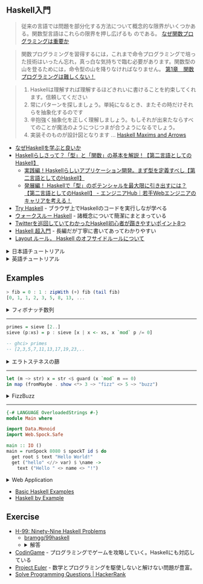 ## Haskell入門

> 従来の言語では問題を部分化する方法について概念的な限界がいくつかある。関数型言語はこれらの限界を押し広げるも のである。
> [なぜ関数プログラミングは重要か](http://www.sampou.org/haskell/article/whyfp.html)

> 関数プログラミングを習得するには，これまで命令プログラミングで培った技術はいったん忘れ，真っ白な気持ちで臨む必要があります。関数型の山を登るためには，命令型の山を降りなければなりません。
> [第1章　関数プログラミングは難しくない！](http://gihyo.jp/dev/feature/01/functional-prog/0001)

> 1. Haskellは理解すれば理解するほどきれいに書けることを約束してくれます。信頼してください
> 2. 常にパターンを探しましょう。単純になるとき、またその時だけそれらを抽象化するのです
> 3. 辛抱強く抽象化を正しく理解しましょう。もしそれが出来たならすべてのことが魔法のようにつじつまが合うようになるでしょう。
> 4. 実装そのものが設計図となります
> ...
> [Haskell Maxims and Arrows](https://gist.github.com/lotz84/b94f03c4a83cb54dfefb26d2256cae0f)

* [なぜHaskellを学ぶと良いか](http://qiita.com/arowM/items/0305d4f439752f285438)
* [Haskellらしさって？「型」と「関数」の基本を解説！【第二言語としてのHaskell】](https://employment.en-japan.com/engineerhub/entry/2017/08/25/110000)
  * [実践編！Haskellらしいアプリケーション開発。まず型を定義すべし【第二言語としてのHaskell】](https://employment.en-japan.com/engineerhub/entry/2017/09/11/110000)
  * [発展編！ Haskellで「型」のポテンシャルを最大限に引き出すには？【第二言語としてのHaskell】 - エンジニアHub｜若手Webエンジニアのキャリアを考える！](https://employment.en-japan.com/engineerhub/entry/2017/10/03/110000)
* [Try Haskell](https://tryhaskell.org/) - ブラウザ上でHaskellのコードを実行しなが学べる
* [ウォークスルー Haskell](http://walk.wgag.net/haskell/) - 諸概念について簡潔にまとまっている
* [Twitterを巡回していてわかったHaskell初心者が躓きやすいポイント8つ](http://qiita.com/lotz/items/5cbaca19d90cd168ab43)
* [Haskell 超入門](http://qiita.com/7shi/items/145f1234f8ec2af923ef) - 長編だが丁寧に書いてあってわかりやすい
* [Layout ルール， Haskell のオフサイドルールについて](https://bydriv.github.io/blog/layout.html)

<details>
<summary>日本語チュートリアル</summary>

* [こわくないHaskell入門 初級](http://qiita.com/arowM/items/9ebfb7cafecd99290663)
  * [初級その2](http://qiita.com/arowM/items/33245802f9305a73082e)
* Haskell個人メモ
  * [1.基本](http://qiita.com/YusukeHosonuma/items/41ad9346b6e3a4d3789c)
  * [2.型](http://qiita.com/YusukeHosonuma/items/b115de430aa0d3fc9205)
  * [3.関数の構文](http://qiita.com/YusukeHosonuma/items/5da9847db16d33f27a06)
  * [4.再帰](http://qiita.com/YusukeHosonuma/items/c22171dae82430aa9504)
* [参照透過性とは何だったのか](http://www.slideshare.net/RuiccRail/haskell-day2012)
* [Rubyistに贈るHaskell入門](http://qiita.com/techno-tanoC/items/1549d0efc044faf16c36)
  * ["Rubyistに贈るHaskell入門"がちょっと微妙だったので補足記事その1](http://qiita.com/nobkz/items/1ed1600bb2f0268070b3)
  * [「Rubyistに贈るHaskell入門」 again](http://qiita.com/geshi/items/5450343f93c9dbaec2b8)
* [Haskell チュートリアル (Haskell Day 2016)](http://qiita.com/hiratara/items/169b5cb83b0adbfda764)
  * [準備](http://qiita.com/hiratara/items/7d5456eb5ae239de34a8)
* [Haskell講習会スライド](https://github.com/mt-caret/intro-to-haskell/blob/master/slides.pdf)
* [安定結婚問題を解きながらHaskellプログラミングを紹介しつつ恋愛について学ぶ](http://qiita.com/cutsea110/items/27d9f6db834b70e52dd9)
* [Haskellでポーカーを作ろう〜第一回 リストのシャッフルとカードの定義〜](http://tune.hateblo.jp/entry/2015/05/12/023112)
* [Haskellプログラミングのコツのようなもの](http://qiita.com/nobsun/items/ed33c22203734e706e9b)
* [【関数型言語Haskellの基本】高階関数map,reduceを使って遊んでみた](https://codeiq.jp/magazine/2016/02/31747/)
* [Haskell の難しさを分割し、理解していく](http://qiita.com/t9md/items/529a4297e841f330ee98)
* [Haskell入門](http://qiita.com/airtoxin/items/e231ad70d5be3650e424)
* [Haskellの世界](http://skami.iocikun.jp/computer/haskell)
* [すごいHaskell つくばで学ぼう！](https://github.com/nushio3/learn-haskell/blob/master/Tsukuba-2016.pdf)
* [What I Wish I Knew When Learning Haskell](https://github.com/Kinokkory/wiwinwlh-jp/wiki)
* [Haskellチートシート(翻訳)](http://qiita.com/techno-tanoC/items/1fa1c65db08da2440fc4)
* [注目ワード“高階プログラミング”って何だ？](http://ascii.jp/elem/000/000/157/157495/)
* [プログラム・プロムナード／Haskellプログラミング](https://www.ipsj.or.jp/magazine/promenade.html)
* [Haskell 初心者が ライフゲーム 書いた](http://qiita.com/DUxCA/items/9facbd4fe4937650e1f4)
* [Haskell Note](http://qiita.com/0918nobita/items/f1756ab0e804efc863b5)
* [Haskell入門（雑）その1](http://qiita.com/Lischero/items/5a067a168c66e1e08207)
* [お気楽 Haskell プログラミング入門](http://www.geocities.jp/m_hiroi/func/haskell.html)
* [やさしい Haskell 入門 (バージョン98)](http://www.sampou.org/haskell/tutorial-j/index.html)
* [All about Prelude #Haskell - Qiita](http://qiita.com/Tatsuki-I/items/210ca6ce3337105fed98#%E5%9F%BA%E6%9C%AC%E5%85%A5%E5%87%BA%E5%8A%9B)
* [「Haskell入門ハンズオン!」事前資料 - 1/3 - Qiita](http://qiita.com/YoshikuniJujo/items/11d532719bc64f883386)
  * [2/3](http://qiita.com/YoshikuniJujo/items/088a7caea9bd3fe59e3a)
  * [3/3](http://qiita.com/YoshikuniJujo/items/12555f599b5aceac7940)
* [「Haskell入門ハンズオン #2」の当日用の資料(1) - Qiita](https://qiita.com/YoshikuniJujo/items/55f6163ff1897d791ed6)
  * [「Haskell入門ハンズオン #2」の当日用の資料(2) - Qiita](https://qiita.com/YoshikuniJujo/items/6575706cf79f7260539c)
  * [「Haskell入門ハンズオン #2」の当日用資料(3) - Qiita](https://qiita.com/YoshikuniJujo/items/9b4aeab57e8f0175f7b8)
* [Haskellの入門から中級者になるまでの指針 - Qiita](https://qiita.com/Lugendre/items/70e517e59698e0e435f5)
* [これから Haskell を学ぶ人のための書籍紹介 - Qiita](https://qiita.com/waddlaw/items/dd926462d398c4cbd019)
* [Haskell 初心者へのアドバイス (和訳) - Qiita](https://qiita.com/rounddelta/items/8b7d2a200a932e761fa3)
* [なぜ Haskell が好きなのか - 趣味はデバッグ……](http://kakkun61.hatenablog.com/entry/2017/12/25/%E3%81%AA%E3%81%9C_Haskell_%E3%81%8C%E5%A5%BD%E3%81%8D%E3%81%AA%E3%81%AE%E3%81%8B)
* [拙書「Haskell 教養としての関数型プログラミング」の紹介 - Qiita](https://qiita.com/YoshikuniJujo/items/0708f108bf53a216a61a)
* [Haskell、または関数プログラミングの景色について - Qiita](https://qiita.com/takenobu-hs/items/dc85d455fef41c091383)
* [Haskell入門ハンズオン! #3: 当日用資料 1/5 - Qiita](https://qiita.com/YoshikuniJujo/items/436bd6bb2e0a84a61131)
  * [Haskell入門ハンズオン! #3: 当日用資料 2/5 - Qiita](https://qiita.com/YoshikuniJujo/items/f63c1be3ff07c3048aba)
  * [Haskell入門ハンズオン! #3: 当日用資料 3/5 - Qiita](https://qiita.com/YoshikuniJujo/items/085fa142b0591cb4cb2b)
  * [Haskell入門ハンズオン! #3: 当日用資料 4/5 - Qiita](https://qiita.com/YoshikuniJujo/items/8a8a78b637b03771c8d5)
  * [Haskell入門ハンズオン! #3: 当日用資料 5/5 - Qiita](https://qiita.com/YoshikuniJujo/items/2d2b28598f6dbb45b44a)
* [AtCoder に登録したら解くべき精選過去問 10 問を Haskell で解いてみた - Qiita](https://qiita.com/hsjoihs/items/25a08b426196ab2b9bb0)

</details>

<details>
<summary>英語チュートリアル</summary>

* [Haskell Notes for Professionals book](http://books.goalkicker.com/HaskellBook/)
* [Reading Simple Haskell](https://soupi.github.io/rfc/reading_simple_haskell/)
* [Keynote: Why Functional Programming Matters - John Hughes, Mary Sheeran (Lambda Days 2017) - YouTube](https://www.youtube.com/watch?v=1qBHf8DrWR8)
* [Functional Programming in Haskell: Supercharge Your Coding](https://www.futurelearn.com/courses/functional-programming-haskell/1/)
* [Learning Real Haskell Incrementally](http://begriffs.com/posts/2015-10-24-learning-haskell-incrementally.html)
* [Design Patterns in Haskell](http://blog.ezyang.com/2010/05/design-patterns-in-haskel/)
* [Haskell Design Patterns](https://www.packtpub.com/application-development/haskell-design-patterns)
* [The category design pattern](http://www.haskellforall.com/2012/08/the-category-design-pattern.html)
* [Ask-Elle: an adaptable programming tutor for Haskell giving automated feedback](http://www.cs.uu.nl/research/techreps/repo/CS-2015/2015-019.pdf)
* [Haskell Tutorial - YouTube](https://www.youtube.com/watch?v=02_H3LjqMr8&feature=share)
* [Functional Programming & Haskell - Computerphile](https://www.youtube.com/watch?v=LnX3B9oaKzw)
* [Do you like Scala? Give Haskell a try!](https://www.fpcomplete.com/blog/2016/11/comparison-scala-and-haskell)
* [What Code Does vs What Code Means](http://begriffs.com/posts/2015-12-26-what-code-means.html)
* [fptudelft/FP101x-Content-2015](https://github.com/fptudelft/FP101x-Content-2015)
* [Free Programming Books#Haskell](https://github.com/vhf/free-programming-books/blob/master/free-programming-books.md#haskell)
* [Happy Learn Haskell Tutorial](http://www.happylearnhaskelltutorial.com/)
* [Yet Another Haskell Tutorial](http://www.umiacs.umd.edu/~hal/docs/daume02yaht.pdf)
* [Learning Haskell](http://learn.hfm.io/) -- 図が豊富でわかりやすい
* 🎥 [Haskell Basics](http://www.sonarlearning.co.uk/coursepage.php?topic=desktop&course=haskell-basics)
* [Introduction to functional programming with Haskell](https://ocramz.github.io/haskell/tutorials/2015/08/21/haskell-tut-v1.html)
* [PLEAC-Haskell](http://pleac.sourceforge.net/pleac_haskell/index.html)
* [A community maintained course for learning Haskell](http://openhaskell.com/)
* [teaching Haskell to a mathematician](http://cs-syd.eu/posts/2016-02-07-teaching-haskell-to-a-mathematician.html)
* [HaskVan/HaskellKoans](https://github.com/HaskVan/HaskellKoans)
* [Haskell is easy](http://haskelliseasy.readthedocs.org/en/latest/)
* [#198: Haskell Programming with Chris Allen and Julie Moronuki](https://changelog.com/198/)
* [Yaxu (audio) + Rituals (visual) live @ babble after party, islington mill (future everything)](https://www.youtube.com/watch?v=fIuqDKzYBzc)
* [byorgey/haskell-course](https://github.com/byorgey/haskell-course)
* [Building a Better Custom Haskell Prelude](http://www.stephendiehl.com/posts/protolude.html)
* [Haskell Programming from first principles](http://haskellbook.com/)
* [Bubble Pop!](http://chrisuehlinger.com/LambdaBubblePop/)
* [Happy Learn Haskell Tutorial (Setup)](https://www.youtube.com/watch?v=8dPTG_bxvSI)
* [Happy Learn Haskell Tutorial Chapter 1: How to Learn Haskell](https://www.youtube.com/watch?v=S8I7aKCjpJ8)
* [Happy Learn Haskell Tutorial Chapter 2: Your First Step](https://www.youtube.com/watch?v=4Tfkx6iJK7s)
* [Pragmatic Haskell for Beginners, Lecture 1](https://begriffs.com/posts/2016-05-14-pragmatic-haskell-1.html)
* [Pragmatic Haskell for Beginners, Lecture 2](https://begriffs.com/posts/2016-06-01-pragmatic-haskell-2.html)
* [Real World Haskell](http://book.realworldhaskell.org/read/)
  * [Real World Haskell の古いところ](http://d.hatena.ne.jp/kazu-yamamoto/20140206/1391666962)
  * [Re: Real World Haskellの古いところ](http://maoe.hatenadiary.jp/entry/2014/02/06/195156)
* [Happy Learn Haskell Tutorial Volume 1](https://leanpub.com/happylearnhaskelltutorialvol1)
* [In Haskell, less is more](https://www.youtube.com/watch?v=NHRIV7UNiPU)
* [Anatomy of Programming Languages](http://www.cs.utexas.edu/~wcook/anatomy/anatomy.htm)
* [BEAUTIFUL CODE , COMPELLING EVIDENCE](http://vis.renci.org/jeff/wp-content/uploads/2009/01/beautifulcode.pdf)
* [For Most Programmers, Learning Haskell Haskell Will Be No Panic...(... Unless They Read This Tutorial First!)](http://lisperati.com/haskell/hasktut.pdf)
* [CIS 194: Home](http://www.seas.upenn.edu/~cis194/lectures.html)
* [Learn Haskell Fast and Hard](http://yannesposito.com/Scratch/en/blog/Haskell-the-Hard-Way/)
* [The Haskell Road to Logic, Math and Programming](https://fldit-www.cs.uni-dortmund.de/~peter/PS07/HR.pdf)
* [Functional Programming in Haskell: Supercharge Your Coding](https://www.futurelearn.com/courses/functional-programming-haskell)
* [hemanth/functional-programming-jargon](https://github.com/hemanth/functional-programming-jargon)
* [Haskell Data Analysis Cookbook](http://haskelldata.com/)
* [CS240h lecture notes](http://www.scs.stanford.edu/11au-cs240h/notes/)
* [Using JavaScript to Learn Haskell](https://medium.com/@sjsyrek/using-javascript-to-learn-haskell-f57509015842#.qb5lc4gx8)
* [Pitfalls in Haskell](http://users.jyu.fi/~sapekiis/haskell-pitfalls/) - Haskellに潜む罠
* [Study "Haskell Programming from First Principles" in NYC](https://byorgey.wordpress.com/2016/09/20/the-generic-random-library-part-1-simple-generic-arbitrary-instances/)
* [Why Functional Programming Matters by John Hughes at Functional Conf 2016](https://www.youtube.com/watch?v=XrNdvWqxBvA)
* [Learn Me a Haskell](https://blog.cotten.io/learn-me-a-haskell-5970bf4ac206#.2tor7vzez)
* [Professor Frisby's Mostly Adequate Guide to Functional Programming](https://drboolean.gitbooks.io/mostly-adequate-guide/content/)
* [Haskell Pitfalls](http://lorepub.com/post/2016-12-17-Haskell-Pitfalls)
* [Introduction to Haskell Programming - Course](https://onlinecourses.nptel.ac.in/noc17_cs11/preview)
* [The Joy of Haskell](https://joyofhaskell.com/)
* [Some History of Functional Programming Languages - David Turner (Lambda Days 2017) - YouTube](https://www.youtube.com/watch?v=QVwm9jlBTik)
* [What pure functional programming is all about: Part 1](https://www.fpcomplete.com/blog/2017/04/pure-functional-programming)
* [Modern Software Development with Haskell by Runar Bjarnason - YouTube](https://www.youtube.com/watch?v=IKm-YYPaohQ)
* [Learn you a Haskell - In a nutshell](https://gist.github.com/mikehaertl/3258427)
* [Haskell for all: Advice for Haskell beginners](http://www.haskellforall.com/2017/10/advice-for-haskell-beginners.html)
* [Haskell without the theory — Haskell without the theory 1.0 documentation](https://www.vacationlabs.com/haskell/index.html)
* [Haskell for JavaScript programmers : programming](https://www.reddit.com/r/programming/comments/7ri2io/haskell_for_javascript_programmers/)
 * [argumatronic - The Nesting Instinct](https://argumatronic.com/posts/2018-01-23-the-nesting-instinct.html)
 * [Writing Simple Haskell](https://soupi.github.io/rfc/writing_simple_haskell/) - 簡単なTODO管理ツールを作りながらHaskellで実用的なプログラムの書き方を学んでいくチュートリアル
 * [Demystifying Functional Programming — Building intuition by teaching through examples and design patterns/idiomatic solutions : haskell](https://www.reddit.com/r/haskell/comments/89gv6a/demystifying_functional_programming_building/)

</details>

## Examples

```haskell
> fib = 0 : 1 : zipWith (+) fib (tail fib)
[0, 1, 1, 2, 3, 5, 8, 13, ...
```

<details>
<summary>フィボナッチ数列</summary>

* [Haskellのキモいフィボナッチ数列がやっと理解できたからこれでもかという程に細かく説明してみた #Haskell - Qiita](http://qiita.com/Tatsuki-I/items/97bdf8c2579b31b62fd8)

</details>

----

```haskell
primes = sieve [2..]
sieve (p:xs) = p : sieve [x | x <- xs, x `mod` p /= 0]

-- ghci> primes
-- [2,3,5,7,11,13,17,19,23,..
```

<details>
<summary>エラトステネスの篩</summary>

* [The Genuine Sieve of Eratosthenes](http://www.cs.hmc.edu/~oneill/papers/Sieve-JFP.pdf)
* [The Genuine Sieve of Eratosthenes](http://vicarie.in/posts/sieve-of-eratos.html)
* [Haskell programmers are liars](http://www.garrisonjensen.com/2015/05/13/haskell-programs-are-lies.html)
* [An Optimal Haskell Quicksort](https://gautamcgoel.wordpress.com/2015/08/27/an-optimal-haskell-quicksort/)
</details>

----

```hs
let (m ~> str) x = str <$ guard (x `mod` m == 0)
in map (fromMaybe . show <*> 3 ~> "fizz" <> 5 ~> "buzz")
```

<details>
<summary>FizzBuzz</summary>

* <https://www.reddit.com/r/haskell/comments/2cum9p>
* [Haskellで書かれたおもしろいFizzBuzz ― Haskellで読めないコードに遭遇した時に解読する方法を徹底解説！](http://itchyny.hatenablog.com/entry/2015/12/27/150000)
* [Everyone needs a FizzBuzz](http://jeffreyrosenbluth.github.io/2017/02/05/fizzbuzz.html)

</details>

----

```hs
{-# LANGUAGE OverloadedStrings #-}
module Main where

import Data.Monoid
import Web.Spock.Safe

main :: IO ()
main = runSpock 8080 $ spockT id $ do
  get root $ text "Hello World!"
  get ("hello" <//> var) $ \name ->
    text ("Hello " <> name <> "!")
```

<details>
<summary>Web Application</summary>
 
* [Spock](https://www.spock.li/)

</details>

* [Basic Haskell Examples](http://www.haskellforall.com/2015/10/basic-haskell-examples.html)
* [Haskell by Example](http://lotz84.github.io/haskellbyexample/)

## Exercise
* [H-99: Ninety-Nine Haskell Problems](https://wiki.haskell.org/H-99:_Ninety-Nine_Haskell_Problems)
  * [bramgg/99haskell](https://github.com/bramgg/99haskell)
  * <details><summary>解答</summary>
    * [99 Haskell Problems より、[1..10]](http://qiita.com/bra_cat_ket/items/211073bb1ce3b3176da9)
    * [99 Haskell Problems より、[11..20]](http://qiita.com/bra_cat_ket/items/e06434454f25e833e7f6)
    * [99 Haskell Problems より、[21..28]](http://qiita.com/bra_cat_ket/items/40caf8377a46734bf4a7)
    * [99 Haskell Problems より、[31] でもその前に](http://qiita.com/bra_cat_ket/items/6a99a9b01682886607d0)
    * [99 Haskell Problems より、[31..41]](http://qiita.com/bra_cat_ket/items/b5baf5e162f64b68f48a)
    * [99 Haskell Problems より、[46..50]](http://qiita.com/bra_cat_ket/items/c0cd765348af7de8cf4e)
    * [99 Haskell Problems より、[54..60]](http://qiita.com/bra_cat_ket/items/67d7c55123936f25ce17)
    </details>
* [CodinGame](https://www.codingame.com/) - プログラミングでゲームを攻略していく。Haskellにも対応している
* [Project Euler](https://projecteuler.net/) - 数学とプログラミングを駆使しないと解けない問題が豊富。
* [Solve Programming Questions \| HackerRank](https://www.hackerrank.com/domains)
